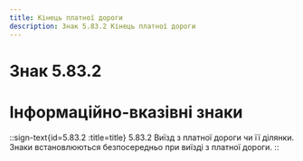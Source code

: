 ```yaml
---
title: Кінець платної дороги
description: Знак 5.83.2 Кінець платної дороги
---
```

# Знак 5.83.2
# Інформаційно-вказівні знаки
::sign-text{id=5.83.2 :title=title}
5.83.2 Виїзд з платної дороги чи її ділянки. Знаки встановлюються безпосередньо при виїзді з платної дороги.
::